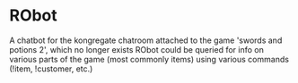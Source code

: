 # RObot
A chatbot for the kongregate chatroom attached to the game 'swords and potions 2', which no longer exists
RObot could be queried for info on various parts of the game (most commonly items) using various commands (!item, !customer, etc.)
